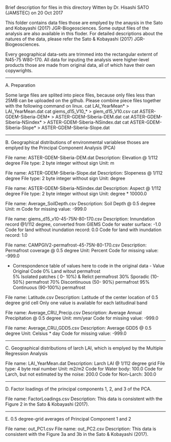 Brief description for files in this directory
Witten by Dr. Hisashi SATO (JAMSTEC) on 20 Oct 2017

This folder contains data files those are emplyed by the anaysis in the Sato and Kobayashi (2017) JGR-Biogeosciences. Some output files of the analysis are also available in this floder. For detailed descriptions about the natures of the data, please refer the Sato & Kobayashi (2017) JGR-Biogeosciences.

Every geographical data-sets are trimmed into the rectangular externt of N45-75 W80-170. All data for inputing the analysis were higher-level products those are made from original data, all of which have their own copywrights.

_____________________________________________
A. Preparation

Some large files are splited into piece files, because only files less than 25MB can be uploaded on the github. Please combine piece files together with the following command on linux.
	cat LAI_YearMean* > LAI_YearMean.dat
	cat giems_d15_V10_* > giem_d15_V10.csv
	cat ASTER-GDEM-Siberia-DEM* > ASTER-GDEM-Siberia-DEM.dat
	cat ASTER-GDEM-Siberia-NSindex* > ASTER-GDEM-Siberia-NSindex.dat
	cat ASTER-GDEM-Siberia-Slope* > ASTER-GDEM-Siberia-Slope.dat

_____________________________________________
B. Geographical distributions of environmental variablese thoses are emplyed by the Principal Component Analysis (PCA)

File name:	ASTER-GDEM-Siberia-DEM.dat
Description:	Elevation @ 1/112 degree
File type:	2 byte integer without sign
Unit:		m

File name:	ASTER-GDEM-Siberia-Slope.dat
Description:	Slopeness @ 1/112 degree
File type:	2 byte integer without sign
Unit:		degree

File name:	ASTER-GDEM-Siberia-NSindex.dat
Description:	Aspect @ 1/112 degree
File type:	2 byte integer without sign
Unit:		degree * 10000.0

File name:	Average_SoilDepth.csv
Description:	Soil Depth @ 0.5 degree
Unit:		m
Code for missing value:	-999.0

File name:	giems_d15_v10-45-75N-80-170.csv
Description:	Innundation record @1/112 degree, converted from GIEMS
Code for water surface:				-1.0
Code for land without inundation record:	0.0
Code for land with inundation record:		1.0

File name:	CAMPGIV2-permafrost-45-75N-80-170.csv
Description:	Permafrost coverage @ 0.5 degree
Unit:		Percent
Code for missing value:	-999.0
- Correspondence table of values here to code in the original data -
	Value	Original Code
	0%	Land witout permafrost   
	5%	Isolated patches ( 0- 10%) & Relict permafrost
	30%	Sporadic         (10- 50%) permafrost
	70%	Discontinuous    (50- 90%) permafrost
	95%	Continuous       (90-100%) permafrost

File name:	Latitude.csv
Description:	Latitude of the center location of 0.5 degree grid cell
		Only one value is available for each latitudinal band

File name:	Average_CRU_Precip.csv
Description:	Average Annual Precipitation @ 0.5 degree
Unit:		mm/year
Code for missing value:	-999.0

File name:	Average_CRU_GDD5.csv
Description:	Average GDD5 @ 0.5 degree
Unit:		Celsius * day
Code for missing value:	-999.0


_____________________________________________
C. Geographical distributions of larch LAI, which is emplyed by the Multiple Regression Analysis

File name:	LAI_YearMean.dat
Description:	Larch LAI @ 1/112 degree grid
File type:	4 byte real number
Unit:		m2/m2
Code for Water body:	100.0
Code for Larch, but not estimated by the noise:	200.0
Code for Non-Larch:	300.0


_____________________________________________
D. Factor loadings of the principal components 1, 2, and 3 of the PCA.

File name:	FactorLoadings.csv
Description:	This data is consistent with the Figure 2 in the Sato & Kobayashi (2017).


_____________________________________________
E. 0.5 degree-grid averages of Principal Component 1 and 2

File name:	out_PC1.csv
File name:	out_PC2.csv
Description:	This data is consistent with the Figure 3a and 3b in the Sato & Kobayashi (2017).
